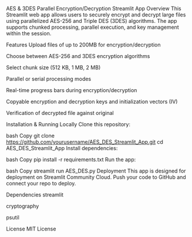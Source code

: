 AES & 3DES Parallel Encryption/Decryption Streamlit App
Overview
This Streamlit web app allows users to securely encrypt and decrypt large files using parallelized AES-256 and Triple DES (3DES) algorithms.
The app supports chunked processing, parallel execution, and key management within the session.

Features
Upload files of up to 200MB for encryption/decryption

Choose between AES-256 and 3DES encryption algorithms

Select chunk size (512 KB, 1 MB, 2 MB)

Parallel or serial processing modes

Real-time progress bars during encryption/decryption

Copyable encryption and decryption keys and initialization vectors (IV)

Verification of decrypted file against original

Installation & Running Locally
Clone this repository:

bash
Copy
git clone https://github.com/yourusername/AES_DES_Streamlit_App.git
cd AES_DES_Streamlit_App
Install dependencies:

bash
Copy
pip install -r requirements.txt
Run the app:

bash
Copy
streamlit run AES_DES.py
Deployment
This app is designed for deployment on Streamlit Community Cloud.
Push your code to GitHub and connect your repo to deploy.

Dependencies
streamlit

cryptography

psutil

License
MIT License 
